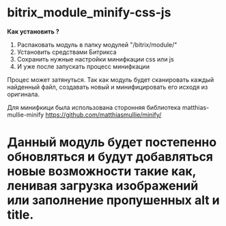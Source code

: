 # bitrix_module_minify-css-js

**Как установить ?** 

 1. Распаковать модуль в папку модулей "/bitrix/module/"
 2. Установить средствами Битрикса
 3. Сохранить нужные настройки минифкации css или js
 4. И уже после запускать процесс минифкации

Процес может затянуться. Так как модуль будет сканировать каждый найденный файл, создавать новый и минифицировать его исходя из оригинала.

Для минифкици была использована сторонняя библиотека matthias-mullie-minify
https://github.com/matthiasmullie/minify/

# Данный модуль будет постепенно обновляться и будут добавляться новые возможности такие как, ленивая загрузка изображений или заполнение пропушенных alt и title.
